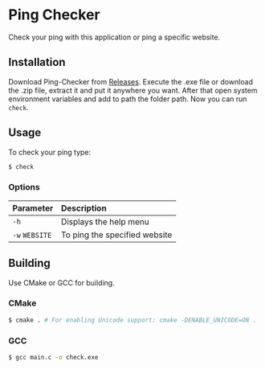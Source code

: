 
# Ping Checker

Check your ping with this application or ping a specific website.


## Installation

Download Ping-Checker from [Releases](https://github.com/mcshept/Ping-Checker/releases/latest). Execute the .exe file or download the .zip file, extract it and put it anywhere you want. After that open system environment variables and add to path the folder path. Now you can run `check`.
    
    
## Usage

To check your ping type:

```sh
$ check
```

### Options

| Parameter | Description                |
| :-------- | :------------------------- |
| `-h` | Displays the help menu |
| `-w` `WEBSITE` | To ping the specified website |


## Building

Use CMake or GCC for building.

### CMake

```sh
$ cmake . # For enabling Unicode support: cmake -DENABLE_UNICODE=ON .
```

### GCC

```sh
$ gcc main.c -o check.exe
```

